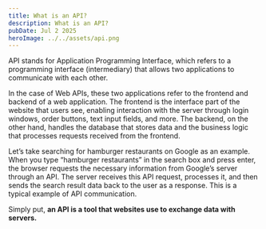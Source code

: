 ```yaml
---
title: What is an API?
description: What is an API?
pubDate: Jul 2 2025
heroImage: ../../assets/api.png
---
```

API stands for Application Programming Interface, which refers to a programming interface (intermediary) that allows two applications to communicate with each other.

In the case of Web APIs, these two applications refer to the frontend and backend of a web application. The frontend is the interface part of the website that users see, enabling interaction with the server through login windows, order buttons, text input fields, and more. The backend, on the other hand, handles the database that stores data and the business logic that processes requests received from the frontend.

Let’s take searching for hamburger restaurants on Google as an example. When you type “hamburger restaurants” in the search box and press enter, the browser requests the necessary information from Google’s server through an API. The server receives this API request, processes it, and then sends the search result data back to the user as a response. This is a typical example of API communication.

Simply put, **an API is a tool that websites use to exchange data with servers.**
